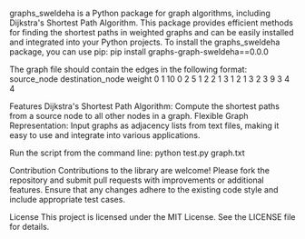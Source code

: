 graphs_sweldeha is a Python package for graph algorithms, including Dijkstra's Shortest Path Algorithm. This package provides efficient methods for finding the shortest paths in weighted graphs and can be easily installed and integrated into your Python projects.
To install the graphs_sweldeha package, you can use pip:
pip install graphs-graph-sweldeha==0.0.0

The graph file should contain the edges in the following format:
source_node destination_node weight
0 1 10
0 2 5
1 2 2
1 3 1
2 1 3
2 3 9
3 4 4

Features
Dijkstra's Shortest Path Algorithm: Compute the shortest paths from a source node to all other nodes in a graph.
Flexible Graph Representation: Input graphs as adjacency lists from text files, making it easy to use and integrate into various applications.

Run the script from the command line:
python test.py graph.txt

Contribution
Contributions to the library are welcome! Please fork the repository and submit pull requests with improvements or additional features. Ensure that any changes adhere to the existing code style and include appropriate test cases.

License
This project is licensed under the MIT License. See the LICENSE file for details.